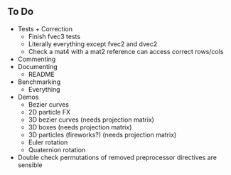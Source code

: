 ## To Do

- Tests + Correction
  - Finish fvec3 tests
  - Literally everything except fvec2 and dvec2
  - Check a mat4 with a mat2 reference can access correct rows/cols
- Commenting
- Documenting
  - README
- Benchmarking
  - Everything
- Demos
  - Bezier curves
  - 2D particle FX
  - 3D bezier curves (needs projection matrix)
  - 3D boxes (needs projection matrix)
  - 3D particles (fireworks?) (needs projection matrix)
  - Euler rotation
  - Quaternion rotation
- Double check permutations of removed preprocessor directives are sensible
